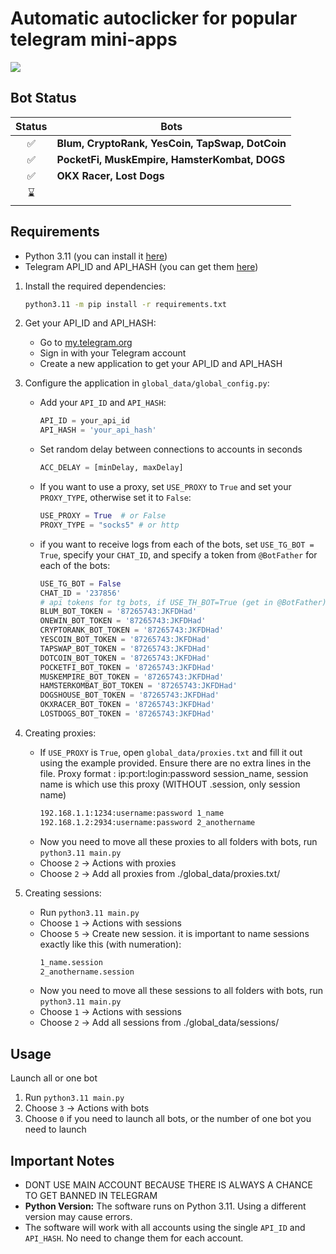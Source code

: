 
# Automatic autoclicker for popular telegram mini-apps
![](https://i.ibb.co/7QBLHsT/result.png)

## Bot Status

| Status | Bots                                            |
|:------:|-------------------------------------------------|
|   ✅   | **Blum, CryptoRank, YesCoin, TapSwap, DotCoin**       |
|   ✅   | **PocketFi, MuskEmpire, HamsterKombat, DOGS**       |
|   ✅   | **OKX Racer, Lost Dogs**                       |
|   ⌛   |                        |


## Requirements
- Python 3.11 (you can install it [here](https://www.python.org/downloads/release/python-3110/))
- Telegram API_ID and API_HASH (you can get them [here](https://my.telegram.org/auth?to=apps))

1. Install the required dependencies:
   ```bash
   python3.11 -m pip install -r requirements.txt
   ```

2. Get your API_ID and API_HASH:
   - Go to [my.telegram.org](https://my.telegram.org/auth?to=apps)
   - Sign in with your Telegram account
   - Create a new application to get your API_ID and API_HASH

3. Configure the application in `global_data/global_config.py`:
   - Add your `API_ID` and `API_HASH`:
     ```python
     API_ID = your_api_id
     API_HASH = 'your_api_hash'
     ```

   - Set random delay between connections to accounts in seconds
     ```python
     ACC_DELAY = [minDelay, maxDelay]
     ```

   - If you want to use a proxy, set `USE_PROXY` to `True` and set your `PROXY_TYPE`, otherwise set it to `False`:
     ```python
     USE_PROXY = True  # or False
     PROXY_TYPE = "socks5" # or http
     ```

   - if you want to receive logs from each of the bots, set `USE_TG_BOT = True`, specify your `CHAT_ID`, and specify a token from `@BotFather` for each of the bots:
     ```python
     USE_TG_BOT = False
     CHAT_ID = '237856'
     # api tokens for tg bots, if USE_TH_BOT=True (get in @BotFather)
     BLUM_BOT_TOKEN = '87265743:JKFDHad'
     ONEWIN_BOT_TOKEN = '87265743:JKFDHad'
     CRYPTORANK_BOT_TOKEN = '87265743:JKFDHad'
     YESCOIN_BOT_TOKEN = '87265743:JKFDHad'
     TAPSWAP_BOT_TOKEN = '87265743:JKFDHad'
     DOTCOIN_BOT_TOKEN = '87265743:JKFDHad'
     POCKETFI_BOT_TOKEN = '87265743:JKFDHad'
     MUSKEMPIRE_BOT_TOKEN = '87265743:JKFDHad'
     HAMSTERKOMBAT_BOT_TOKEN = '87265743:JKFDHad'
     DOGSHOUSE_BOT_TOKEN = '87265743:JKFDHad'
     OKXRACER_BOT_TOKEN = '87265743:JKFDHad'
     LOSTDOGS_BOT_TOKEN = '87265743:JKFDHad'
     ```

4. Creating proxies:
   - If `USE_PROXY` is `True`, open `global_data/proxies.txt` and fill it out using the example provided. Ensure there are no extra lines in the file.
   Proxy format : ip:port:login:password session_name, session name is which use this proxy (WITHOUT .session, only session name)
      ```txt
      192.168.1.1:1234:username:password 1_name
      192.168.1.2:2934:username:password 2_anothername
      ```
   - Now you need to move all these proxies to all folders with bots, run `python3.11 main.py`
   - Choose `2` -> Actions with proxies
   - Choose `2` -> Add all proxies from ./global_data/proxies.txt/
     
5. Creating sessions:
   - Run `python3.11 main.py`
   - Choose `1` -> Actions with sessions
   - Choose `5` -> Create new session. it is important to name sessions exactly like this (with numeration):
      ```txt
      1_name.session
      2_anothername.session
      ```
   - Now you need to move all these sessions to all folders with bots, run `python3.11 main.py`
   - Choose `1` -> Actions with sessions
   - Choose `2` -> Add all sessions from ./global_data/sessions/

## Usage

Launch all or one bot
1. Run `python3.11 main.py`
2. Choose `3` -> Actions with bots
3. Choose `0` if you need to launch all bots, or the number of one bot you need to launch


## Important Notes

- DONT USE MAIN ACCOUNT BECAUSE THERE IS ALWAYS A CHANCE TO GET BANNED IN TELEGRAM
- **Python Version:** The software runs on Python 3.11. Using a different version may cause errors.
- The software will work with all accounts using the single `API_ID` and `API_HASH`. No need to change them for each account.

